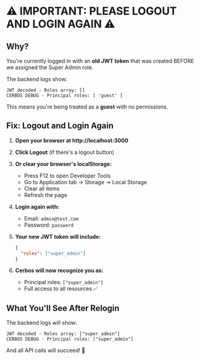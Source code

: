 # ⚠️ IMPORTANT: PLEASE LOGOUT AND LOGIN AGAIN ⚠️

## Why?

You're currently logged in with an **old JWT token** that was created BEFORE we assigned the Super Admin role.

The backend logs show:
```
JWT decoded - Roles array: []
CERBOS DEBUG - Principal roles: [ 'guest' ]
```

This means you're being treated as a **guest** with no permissions.

## Fix: Logout and Login Again

1. **Open your browser at http://localhost:3000**
2. **Click Logout** (if there's a logout button)
3. **Or clear your browser's localStorage:**
   - Press F12 to open Developer Tools
   - Go to Application tab → Storage → Local Storage
   - Clear all items
   - Refresh the page

4. **Login again with:**
   - Email: `admin@test.com`
   - Password: `password`

5. **Your new JWT token will include:**
   ```json
   {
     "roles": ["super_admin"]
   }
   ```

6. **Cerbos will now recognize you as:**
   - Principal roles: `["super_admin"]`
   - Full access to all resources ✅

## What You'll See After Relogin

The backend logs will show:
```
JWT decoded - Roles array: ["super_admin"]
CERBOS DEBUG - Principal roles: ["super_admin"]
```

And all API calls will succeed! 🎉

